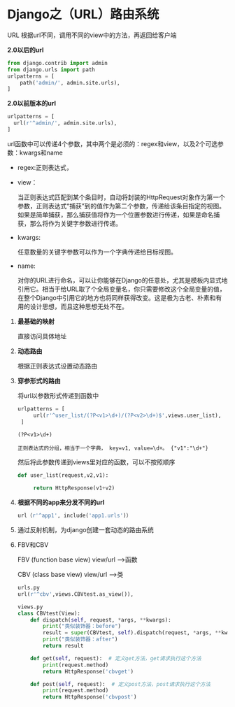# Django之（URL）路由系统

URL 根据url不同，调用不同的view中的方法，再返回给客户端

**2.0以后的url**

```python
from django.contrib import admin
from django.urls import path
urlpatterns = [
    path('admin/', admin.site.urls),
]
```

**2.0以前版本的url**

```python
urlpatterns = [
  url(r'^admin/', admin.site.urls),
]
```

url函数中可以传递4个参数，其中两个是必须的：regex和view，以及2个可选参数：kwargs和name

- regex:正则表达式，

- view：

  当正则表达式匹配到某个条目时，自动将封装的HttpRequest对象作为第一个参数，正则表达式“捕获”到的值作为第二个参数，传递给该条目指定的视图。如果是简单捕获，那么捕获值将作为一个位置参数进行传递，如果是命名捕获，那么将作为关键字参数进行传递。

- kwargs:

  任意数量的关键字参数可以作为一个字典传递给目标视图。

- name:

  对你的URL进行命名，可以让你能够在Django的任意处，尤其是模板内显式地引用它。相当于给URL取了个全局变量名，你只需要修改这个全局变量的值，在整个Django中引用它的地方也将同样获得改变。这是极为古老、朴素和有用的设计思想，而且这种思想无处不在。

1. **最基础的映射**

   直接访问具体地址

2. **动态路由**

   根据正则表达式设置动态路由

3. **穿参形式的路由**

   将url以参数形式传递到函数中

   ```python
   urlpatterns = [ 
        url(r'^user_list/(?P<v1>\d+)/(?P<v2>\d+)$',views.user_list), 
    ]
   ```

   ```
   (?P<v1>\d+)

   正则表达式的分组，相当于一个字典， key=v1, value=\d+。 {"v1":"\d+"}
   ```

   然后将此参数传递到views里对应的函数，可以不按照顺序

   ```python
   def user_list(request,v2,v1):
    
        return HttpResponse(v1+v2)
   ```

4. **根据不同的app来分发不同的url**

   ```python
   url（r'^app1', include('app1.urls')）
   ```

5. 通过反射机制，为django创建一套动态的路由系统

6. FBV和CBV

   FBV (function base view) view/url -->函数

   CBV (class base view) view/url -->类

   ```python
   urls.py
   url(r'^cbv',views.CBVtest.as_view()),
   ```

   ```python
   views.py
   class CBVtest(View):
       def dispatch(self, request, *args, **kwargs):
           print("类似装饰器：before")
           result = super(CBVtest, self).dispatch(request, *args, **kwargs)
           print("类似装饰器：after")
           return result

       def get(self, request):  # 定义get方法，get请求执行这个方法
           print(request.method)
           return HttpResponse('cbvget')

       def post(self, request):  # 定义post方法，post请求执行这个方法
           print(request.method)
           return HttpResponse('cbvpost')
   ```